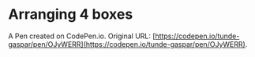 # Arranging 4 boxes

A Pen created on CodePen.io. Original URL: [https://codepen.io/tunde-gaspar/pen/OJyWERR](https://codepen.io/tunde-gaspar/pen/OJyWERR).


